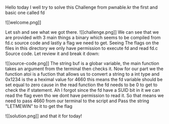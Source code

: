 Hello today I well try to solve this Challenge from pwnable.kr the first and basic one called fd

![[welcome.png]]

Let ssh and see what we got there.
![[challenge.png]]
We can see that we are provided with 3 main things a binary which seems to be compiled from fd.c source code and lastly a flag we need to get.
Seeing The flags on the files in this directory we only have permission to execute fd and read fd.c Source code. Let review it and break it down:

![[source-code.png]]
The string buf is a globar variable, the main function takes an argument from the terminal then checks it.
Now for our part we the function atoi is a fuction that allows us to convert a string to a int type and 0x1234 is the a heximal value for 4660 this means the fd variable should be set equal to zero cause in the read function the fd needs to be 0 to get to check the if statement.
Ah I forgot since the fd have a SUID bit in it we can read the flag even tho we dont have permission to read it.
So that means we need to pass 4660 from our terminal to the script and Pass the string "LETMEWIN" to it to get the flag

![[solution.png]]
and that it for today!